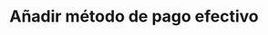 ---
title: Añadir método de pago efectivo
excerpt: Añade un método de pago de tipo efectivo a la orden de pago
api:
  file: hotelpay.json
  operationId: addCashMethod
deprecated: false
hidden: false
metadata:
  title: ''
  description: ''
  robots: index
next:
  description: ''
---